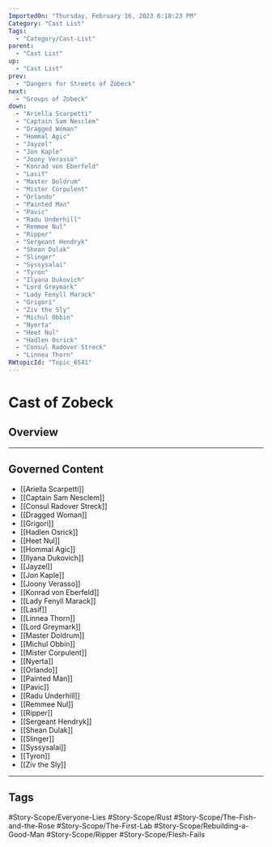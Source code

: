 ```yaml
---
ImportedOn: "Thursday, February 16, 2023 6:10:23 PM"
Category: "Cast List"
Tags:
  - "Category/Cast-List"
parent:
  - "Cast List"
up:
  - "Cast List"
prev:
  - "Dangers for Streets of Zobeck"
next:
  - "Groups of Zobeck"
down:
  - "Ariella Scarpetti"
  - "Captain Sam Nesclem"
  - "Dragged Woman"
  - "Hommal Agic"
  - "Jayzel"
  - "Jon Kaple"
  - "Joony Verasso"
  - "Konrad von Eberfeld"
  - "Lasif"
  - "Master Doldrum"
  - "Mister Corpulent"
  - "Orlando"
  - "Painted Man"
  - "Pavic"
  - "Radu Underhill"
  - "Remmee Nul"
  - "Ripper"
  - "Sergeant Hendryk"
  - "Shean Dulak"
  - "Slinger"
  - "Syssysalai"
  - "Tyron"
  - "Ilyana Dukovich"
  - "Lord Greymark"
  - "Lady Fenyll Marack"
  - "Grigori"
  - "Ziv the Sly"
  - "Michul Obbin"
  - "Nyerta"
  - "Heet Nul"
  - "Hadlen Osrick"
  - "Consul Radover Streck"
  - "Linnea Thorn"
RWtopicId: "Topic_6541"
---
```

# Cast of Zobeck
## Overview
---
## Governed Content
- [[Ariella Scarpetti]]
- [[Captain Sam Nesclem]]
- [[Consul Radover Streck]]
- [[Dragged Woman]]
- [[Grigori]]
- [[Hadlen Osrick]]
- [[Heet Nul]]
- [[Hommal Agic]]
- [[Ilyana Dukovich]]
- [[Jayzel]]
- [[Jon Kaple]]
- [[Joony Verasso]]
- [[Konrad von Eberfeld]]
- [[Lady Fenyll Marack]]
- [[Lasif]]
- [[Linnea Thorn]]
- [[Lord Greymark]]
- [[Master Doldrum]]
- [[Michul Obbin]]
- [[Mister Corpulent]]
- [[Nyerta]]
- [[Orlando]]
- [[Painted Man]]
- [[Pavic]]
- [[Radu Underhill]]
- [[Remmee Nul]]
- [[Ripper]]
- [[Sergeant Hendryk]]
- [[Shean Dulak]]
- [[Slinger]]
- [[Syssysalai]]
- [[Tyron]]
- [[Ziv the Sly]]


---
## Tags
#Story-Scope/Everyone-Lies #Story-Scope/Rust #Story-Scope/The-Fish-and-the-Rose #Story-Scope/The-First-Lab #Story-Scope/Rebuilding-a-Good-Man #Story-Scope/Ripper #Story-Scope/Flesh-Fails

